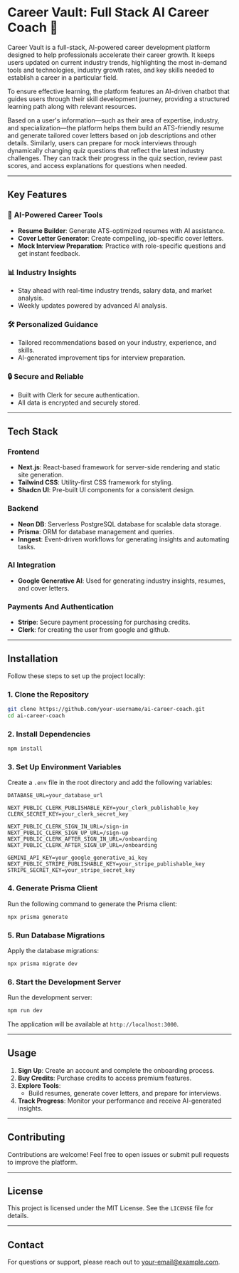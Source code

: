 # Career Vault: Full Stack AI Career Coach 🚀

Career Vault is a full-stack, AI-powered career development platform designed to help professionals accelerate their career growth. It keeps users updated on current industry trends, highlighting the most in-demand tools and technologies, industry growth rates, and key skills needed to establish a career in a particular field.

To ensure effective learning, the platform features an AI-driven chatbot that guides users through their skill development journey, providing a structured learning path along with relevant resources.

Based on a user's information—such as their area of expertise, industry, and specialization—the platform helps them build an ATS-friendly resume and generate tailored cover letters based on job descriptions and other details. Similarly, users can prepare for mock interviews through dynamically changing quiz questions that reflect the latest industry challenges. They can track their progress in the quiz section, review past scores, and access explanations for questions when needed.

---

## Key Features

### 🌟 **AI-Powered Career Tools**
- **Resume Builder**: Generate ATS-optimized resumes with AI assistance.
- **Cover Letter Generator**: Create compelling, job-specific cover letters.
- **Mock Interview Preparation**: Practice with role-specific questions and get instant feedback.

### 📊 **Industry Insights**
- Stay ahead with real-time industry trends, salary data, and market analysis.
- Weekly updates powered by advanced AI analysis.

### 🛠️ **Personalized Guidance**
- Tailored recommendations based on your industry, experience, and skills.
- AI-generated improvement tips for interview preparation.

### 🔒 **Secure and Reliable**
- Built with Clerk for secure authentication.
- All data is encrypted and securely stored.

---

## Tech Stack

### **Frontend**
- **Next.js**: React-based framework for server-side rendering and static site generation.
- **Tailwind CSS**: Utility-first CSS framework for styling.
- **Shadcn UI**: Pre-built UI components for a consistent design.

### **Backend**
- **Neon DB**: Serverless PostgreSQL database for scalable data storage.
- **Prisma**: ORM for database management and queries.
- **Inngest**: Event-driven workflows for generating insights and automating tasks.

### **AI Integration**
- **Google Generative AI**: Used for generating industry insights, resumes, and cover letters.

### **Payments And Authentication**
- **Stripe**: Secure payment processing for purchasing credits.
- **Clerk**: for creating the user from google and github.

---

## Installation

Follow these steps to set up the project locally:

### 1. Clone the Repository
```bash
git clone https://github.com/your-username/ai-career-coach.git
cd ai-career-coach
```

### 2. Install Dependencies
```bash
npm install
```

### 3. Set Up Environment Variables
Create a `.env` file in the root directory and add the following variables:

```env
DATABASE_URL=your_database_url

NEXT_PUBLIC_CLERK_PUBLISHABLE_KEY=your_clerk_publishable_key
CLERK_SECRET_KEY=your_clerk_secret_key

NEXT_PUBLIC_CLERK_SIGN_IN_URL=/sign-in
NEXT_PUBLIC_CLERK_SIGN_UP_URL=/sign-up
NEXT_PUBLIC_CLERK_AFTER_SIGN_IN_URL=/onboarding
NEXT_PUBLIC_CLERK_AFTER_SIGN_UP_URL=/onboarding

GEMINI_API_KEY=your_google_generative_ai_key
NEXT_PUBLIC_STRIPE_PUBLISHABLE_KEY=your_stripe_publishable_key
STRIPE_SECRET_KEY=your_stripe_secret_key
```

### 4. Generate Prisma Client
Run the following command to generate the Prisma client:
```bash
npx prisma generate
```

### 5. Run Database Migrations
Apply the database migrations:
```bash
npx prisma migrate dev
```

### 6. Start the Development Server
Run the development server:
```bash
npm run dev
```

The application will be available at `http://localhost:3000`.

---

## Usage

1. **Sign Up**: Create an account and complete the onboarding process.
2. **Buy Credits**: Purchase credits to access premium features.
3. **Explore Tools**:
   - Build resumes, generate cover letters, and prepare for interviews.
4. **Track Progress**: Monitor your performance and receive AI-generated insights.

---

## Contributing

Contributions are welcome! Feel free to open issues or submit pull requests to improve the platform.

---

## License

This project is licensed under the MIT License. See the `LICENSE` file for details.

---

## Contact

For questions or support, please reach out to [your-email@example.com](mailto:your-email@example.com).

